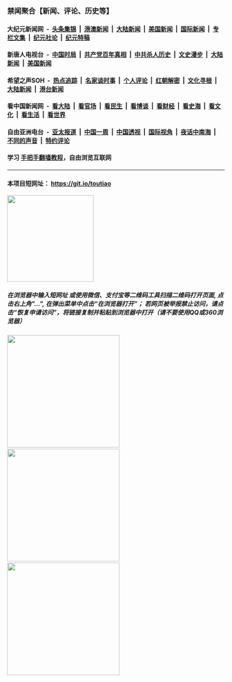 ### 禁闻聚合【新闻、评论、历史等】

#### 大纪元新闻网 &nbsp;-&nbsp; [头条集锦](indexes/E头条集锦.md?t=03160202) &nbsp;|&nbsp; [港澳新闻](indexes/E港澳新闻.md?t=03160202)  &nbsp;|&nbsp; [大陆新闻](indexes/E大陆新闻.md?t=03160202) &nbsp;|&nbsp; [美国新闻](indexes/E美国新闻.md?t=03160202) &nbsp;|&nbsp; [国际新闻](indexes/E国际新闻.md?t=03160202) &nbsp;|&nbsp; [专栏文集](indexes/E专栏文集.md?t=03160202) &nbsp;|&nbsp; [纪元社论](indexes/E纪元社论.md?t=03160202) &nbsp;|&nbsp; [纪元特稿](indexes/E纪元特稿.md?t=03160202) 

#### 新唐人电视台 &nbsp;-&nbsp; [中国时局](indexes/N中国时局.md?t=03160202) &nbsp;|&nbsp; [共产党百年真相](indexes/N共产党百年真相.md?t=03160202) &nbsp;|&nbsp; [中共杀人历史](indexes/N中共杀人历史.md?t=03160202) &nbsp;|&nbsp; [文史漫步](indexes/N文史漫步.md?t=03160202) &nbsp;|&nbsp; [大陆新闻](indexes/N大陆新闻.md?t=03160202) &nbsp;|&nbsp; [美国新闻](indexes/N美国新闻.md?t=03160202)

#### 希望之声SOH &nbsp;-&nbsp; [热点追踪](indexes/H热点追踪.md?t=03160202) &nbsp;|&nbsp; [名家谈时事](indexes/H名家谈时事.md?t=03160202) &nbsp;|&nbsp; [个人评论](indexes/H个人评论.md?t=03160202)  &nbsp;|&nbsp; [红朝解密](indexes/H红朝解密.md?t=03160202) &nbsp;|&nbsp; [文化寻根](indexes/H文化寻根.md?t=03160202) &nbsp;|&nbsp; [大陆新闻](indexes/H大陆新闻.md?t=03160202) &nbsp;|&nbsp; [港台新闻](indexes/H港台新闻.md?t=03160202)

#### 看中国新闻网 &nbsp;-&nbsp; [看大陆](indexes/S看大陆.md?t=03160202) &nbsp;|&nbsp; [看官场](indexes/S看官场.md?t=03160202) &nbsp;|&nbsp; [看民生](indexes/S看民生.md?t=03160202)  &nbsp;|&nbsp; [看博谈](indexes/S看博谈.md?t=03160202) &nbsp;|&nbsp; [看财经](indexes/S看财经.md?t=03160202) &nbsp;|&nbsp; [看史海](indexes/S看史海.md?t=03160202) &nbsp;|&nbsp; [看文化](indexes/S看文化.md?t=03160202) &nbsp;|&nbsp; [看生活](indexes/S看生活.md?t=03160202) &nbsp;|&nbsp; [看世界](indexes/S看世界.md?t=03160202)

#### 自由亚洲电台 &nbsp;-&nbsp; [亚太报道](indexes/R亚太报道.md?t=03160202) &nbsp;|&nbsp; [中国一周](indexes/R中国一周.md?t=03160202) &nbsp;|&nbsp; [中国透视](indexes/R中国透视.md?t=03160202)  &nbsp;|&nbsp; [国际视角](indexes/R国际视角.md?t=03160202) &nbsp;|&nbsp; [夜话中南海](indexes/R夜话中南海.md?t=03160202) &nbsp;|&nbsp; [不同的声音](indexes/R不同的声音.md?t=03160202) &nbsp;|&nbsp; [特约评论](indexes/R特约评论.md?t=03160202)

#### 学习 [手把手翻墙教程](https://github.com/gfw-breaker/guides/wiki)，自由浏览互联网

----

#### 本项目短网址： https://git.io/toutiao
<img src="https://raw.githubusercontent.com/gfw-breaker/banned-news/master/scripts/img/qr.png" width="200px"/>  

##### 在浏览器中输入短网址 或使用微信、支付宝等二维码工具扫描二维码打开页面, 点击右上角"...", 在弹出菜单中点击“在浏览器打开”； 若网页被举报禁止访问，请点击“恢复申请访问”，将链接复制并粘贴到浏览器中打开（请不要使用QQ或360浏览器）

<img src="https://raw.githubusercontent.com/gfw-breaker/banned-news/master/scripts/img/1.png" width="260px"/> &nbsp; <img src="https://raw.githubusercontent.com/gfw-breaker/banned-news/master/scripts/img/2.png" width="260px"/> &nbsp; <img src="https://raw.githubusercontent.com/gfw-breaker/banned-news/master/scripts/img/3.png" width="260px"/>
